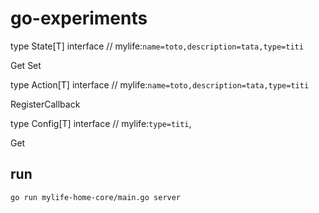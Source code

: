 # go-experiments

type State[T] interface // mylife:`name=toto,description=tata,type=titi`

Get
Set

type Action[T] interface // mylife:`name=toto,description=tata,type=titi`

RegisterCallback

type Config[T] interface // mylife:`type=titi`,

Get

## run

```shell
go run mylife-home-core/main.go server
```